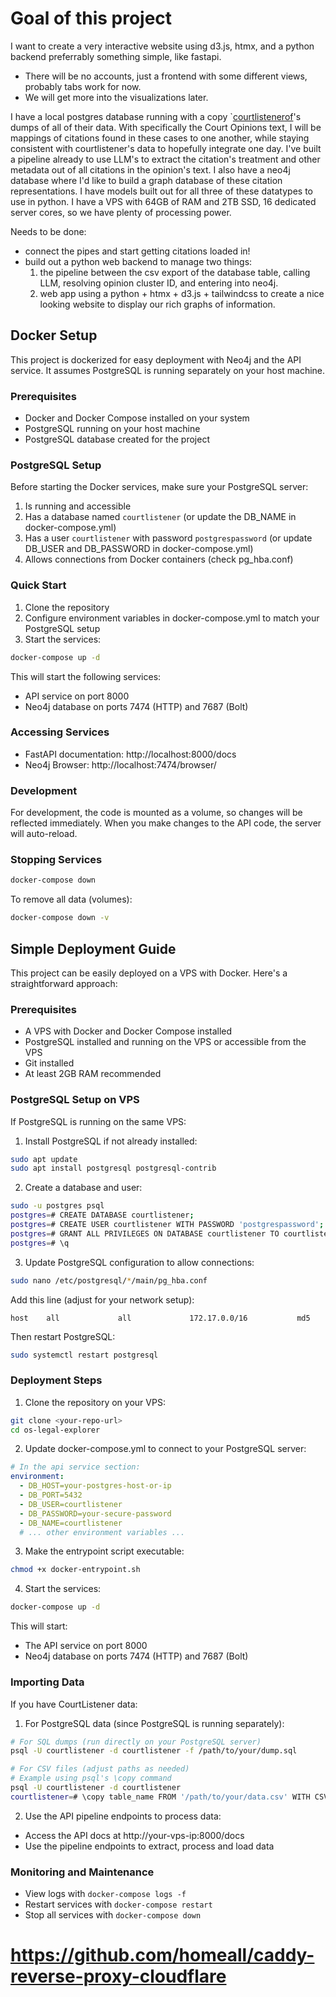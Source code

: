 # Goal of this project
I want to create a very interactive website using d3.js, htmx, and a python backend preferrably something simple, like fastapi. 

- There will be no accounts, just a frontend with some different views, probably tabs work for now.
- We will get more into the visualizations later.


I have a local postgres database running with a copy `[courtlistenerof](http://courtlistener.com)'s dumps of all of their data. With specifically the Court Opinions text, I will be mappings of citations found in these cases to one another, while staying consistent with courtlistener's data to hopefully integrate one day. I've built a pipeline already to use LLM's to extract the citation's treatment and other metadata out of all citations in the opinion's text. I also have a neo4j database where I'd like to build a graph database of these citation representations. I have models built out for all three of these datatypes to use in python. I have a VPS with 64GB of RAM and 2TB SSD, 16 dedicated server cores, so we have plenty of processing power.

Needs to be done:
- connect the pipes and start getting citations loaded in! 
- build out a python web backend to manage two things:
    1. the pipeline between the csv export of the database table, calling LLM, resolving opinion cluster ID, and entering into neo4j.
    2. web app using a python + htmx + d3.js + tailwindcss to create a nice looking website to display our rich graphs of information.
    

## Docker Setup

This project is dockerized for easy deployment with Neo4j and the API service. It assumes PostgreSQL is running separately on your host machine.

### Prerequisites

- Docker and Docker Compose installed on your system
- PostgreSQL running on your host machine
- PostgreSQL database created for the project

### PostgreSQL Setup

Before starting the Docker services, make sure your PostgreSQL server:
1. Is running and accessible
2. Has a database named `courtlistener` (or update the DB_NAME in docker-compose.yml)
3. Has a user `courtlistener` with password `postgrespassword` (or update DB_USER and DB_PASSWORD in docker-compose.yml)
4. Allows connections from Docker containers (check pg_hba.conf)

### Quick Start

1. Clone the repository
2. Configure environment variables in docker-compose.yml to match your PostgreSQL setup
3. Start the services:

```bash
docker-compose up -d
```

This will start the following services:
- API service on port 8000
- Neo4j database on ports 7474 (HTTP) and 7687 (Bolt)

### Accessing Services

- FastAPI documentation: http://localhost:8000/docs
- Neo4j Browser: http://localhost:7474/browser/

### Development

For development, the code is mounted as a volume, so changes will be reflected immediately.
When you make changes to the API code, the server will auto-reload.

### Stopping Services

```bash
docker-compose down
```

To remove all data (volumes):

```bash
docker-compose down -v
```

## Simple Deployment Guide

This project can be easily deployed on a VPS with Docker. Here's a straightforward approach:

### Prerequisites

- A VPS with Docker and Docker Compose installed
- PostgreSQL installed and running on the VPS or accessible from the VPS
- Git installed
- At least 2GB RAM recommended

### PostgreSQL Setup on VPS

If PostgreSQL is running on the same VPS:

1. Install PostgreSQL if not already installed:
```bash
sudo apt update
sudo apt install postgresql postgresql-contrib
```

2. Create a database and user:
```bash
sudo -u postgres psql
postgres=# CREATE DATABASE courtlistener;
postgres=# CREATE USER courtlistener WITH PASSWORD 'postgrespassword';
postgres=# GRANT ALL PRIVILEGES ON DATABASE courtlistener TO courtlistener;
postgres=# \q
```

3. Update PostgreSQL configuration to allow connections:
```bash
sudo nano /etc/postgresql/*/main/pg_hba.conf
```
Add this line (adjust for your network setup):
```
host    all             all             172.17.0.0/16           md5
```
Then restart PostgreSQL:
```bash
sudo systemctl restart postgresql
```

### Deployment Steps

1. Clone the repository on your VPS:
```bash
git clone <your-repo-url>
cd os-legal-explorer
```

2. Update docker-compose.yml to connect to your PostgreSQL server:
```yaml
# In the api service section:
environment:
  - DB_HOST=your-postgres-host-or-ip
  - DB_PORT=5432
  - DB_USER=courtlistener
  - DB_PASSWORD=your-secure-password
  - DB_NAME=courtlistener
  # ... other environment variables ...
```

3. Make the entrypoint script executable:
```bash
chmod +x docker-entrypoint.sh
```

4. Start the services:
```bash
docker-compose up -d
```

This will start:
- The API service on port 8000
- Neo4j database on ports 7474 (HTTP) and 7687 (Bolt)

### Importing Data

If you have CourtListener data:

1. For PostgreSQL data (since PostgreSQL is running separately):
```bash
# For SQL dumps (run directly on your PostgreSQL server)
psql -U courtlistener -d courtlistener -f /path/to/your/dump.sql

# For CSV files (adjust paths as needed)
# Example using psql's \copy command
psql -U courtlistener -d courtlistener
courtlistener=# \copy table_name FROM '/path/to/your/data.csv' WITH CSV HEADER;
```

2. Use the API pipeline endpoints to process data:
- Access the API docs at http://your-vps-ip:8000/docs
- Use the pipeline endpoints to extract, process and load data

### Monitoring and Maintenance

- View logs with `docker-compose logs -f`
- Restart services with `docker-compose restart`
- Stop all services with `docker-compose down`


# https://github.com/homeall/caddy-reverse-proxy-cloudflare